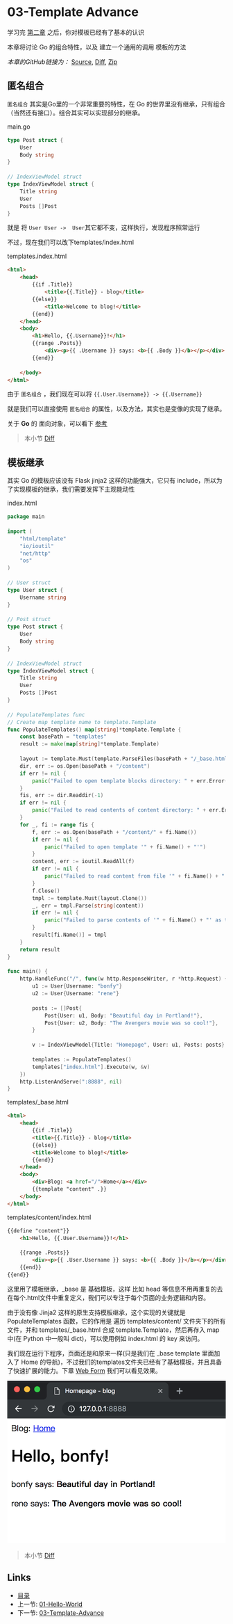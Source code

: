 # 03-Template Advance

学习完 [第二章](02-template-basic.md) 之后，你对模板已经有了基本的认识

本章将讨论 Go 的组合特性，以及 建立一个通用的调用 模板的方法

_本章的GitHub链接为：_ [Source](https://github.com/bonfy/go-mega-code/tree/03-Template-Advance), [Diff](https://github.com/bonfy/go-mega-code/compare/02-Template...03-Template-Advance), 
[Zip](https://github.com/bonfy/go-mega-code/archive/v0.3.zip)

## 匿名组合

`匿名组合` 其实是Go里的一个非常重要的特性，在 Go 的世界里没有继承，只有组合（当然还有接口）。组合其实可以实现部分的继承。


main.go

```go
type Post struct {
    User
    Body string
}

// IndexViewModel struct
type IndexViewModel struct {
    Title string
    User
    Posts []Post
}
```

就是 将 `User User ->  User`其它都不变，这样执行，发现程序照常运行

不过，现在我们可以改下templates/index.html

templates.index.html

```html
<html>
    <head>
        {{if .Title}}
            <title>{{.Title}} - blog</title>
        {{else}}
            <title>Welcome to blog!</title>
        {{end}}
    </head>
    <body>
        <h1>Hello, {{.Username}}!</h1>
        {{range .Posts}}
            <div><p>{{ .Username }} says: <b>{{ .Body }}</b></p></div>
        {{end}}

    </body>
</html>
```

由于 `匿名组合` ，我们现在可以将 `{{.User.Username}} -> {{.Username}}`

就是我们可以直接使用 `匿名组合` 的属性，以及方法，其实也是变像的实现了继承。

关于 **Go** 的 面向对象，可以看下 [参考](https://github.com/astaxie/build-web-application-with-golang/blob/master/zh/02.5.md)

> 本小节 [Diff](https://github.com/bonfy/go-mega-code/commit/134267d02ad558c191387b79afd4b1cb8bcd1622)

## 模板继承

其实 Go 的模板应该没有 Flask jinja2 这样的功能强大，它只有 include，所以为了实现模板的继承，我们需要发挥下主观能动性

index.html

```go
package main

import (
    "html/template"
    "io/ioutil"
    "net/http"
    "os"
)

// User struct
type User struct {
    Username string
}

// Post struct
type Post struct {
    User
    Body string
}

// IndexViewModel struct
type IndexViewModel struct {
    Title string
    User
    Posts []Post
}

// PopulateTemplates func
// Create map template name to template.Template
func PopulateTemplates() map[string]*template.Template {
    const basePath = "templates"
    result := make(map[string]*template.Template)

    layout := template.Must(template.ParseFiles(basePath + "/_base.html"))
    dir, err := os.Open(basePath + "/content")
    if err != nil {
        panic("Failed to open template blocks directory: " + err.Error())
    }
    fis, err := dir.Readdir(-1)
    if err != nil {
        panic("Failed to read contents of content directory: " + err.Error())
    }
    for _, fi := range fis {
        f, err := os.Open(basePath + "/content/" + fi.Name())
        if err != nil {
            panic("Failed to open template '" + fi.Name() + "'")
        }
        content, err := ioutil.ReadAll(f)
        if err != nil {
            panic("Failed to read content from file '" + fi.Name() + "'")
        }
        f.Close()
        tmpl := template.Must(layout.Clone())
        _, err = tmpl.Parse(string(content))
        if err != nil {
            panic("Failed to parse contents of '" + fi.Name() + "' as template")
        }
        result[fi.Name()] = tmpl
    }
    return result
}

func main() {
    http.HandleFunc("/", func(w http.ResponseWriter, r *http.Request) {
        u1 := User{Username: "bonfy"}
        u2 := User{Username: "rene"}

        posts := []Post{
            Post{User: u1, Body: "Beautiful day in Portland!"},
            Post{User: u2, Body: "The Avengers movie was so cool!"},
        }

        v := IndexViewModel{Title: "Homepage", User: u1, Posts: posts}

        templates := PopulateTemplates()
        templates["index.html"].Execute(w, &v)
    })
    http.ListenAndServe(":8888", nil)
}
```

templates/\_base.html

```html
<html>
    <head>
        {{if .Title}}
        <title>{{.Title}} - blog</title>
        {{else}}
        <title>Welcome to blog!</title>
        {{end}}
    </head>
    <body>
        <div>Blog: <a href="/">Home</a></div>
        {{template "content" .}}
    </body>
</html>
```

templates/content/index.html

```html
{{define "content"}}
    <h1>Hello, {{.User.Username}}!</h1>

    {{range .Posts}}
        <div><p>{{ .User.Username }} says: <b>{{ .Body }}</b></p></div>
    {{end}}
{{end}}
```

这里用了模板继承，\_base 是 基础模板，这样 比如 head 等信息不用再重复的去在每个.html文件中重复定义，我们可以专注于每个页面的业务逻辑和内容。

由于没有像 Jinja2 这样的原生支持模板继承，这个实现的关键就是 PopulateTemplates 函数，它的作用是 遍历 templates/content/ 文件夹下的所有文件，并和 templates/\_base.html 合成 template.Template，然后再存入 map 中(在 Python 中一般叫 dict)，可以使用例如 index.html 的 key 来访问。

我们现在运行下程序，页面还是和原来一样(只是我们在 \_base template 里面加入了 Home 的导航)，不过我们的templates文件夹已经有了基础模板，并且具备了快速扩展的能力。下章 [Web Form](04-web-form.md) 我们可以看见效果。

![03-01](images/03-01.png)

> 本小节 [Diff](https://github.com/bonfy/go-mega-code/commit/e5fd3ef25bcc6874818621d06e68dee3d379778a)

## Links

  * [目录](README.md)
  * 上一节: [01-Hello-World](02-template-basic.md)
  * 下一节: [03-Template-Advance](04-web-form.md)
